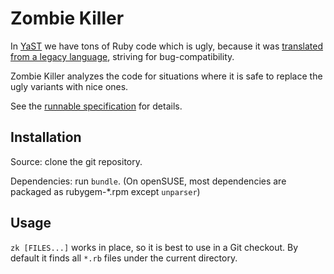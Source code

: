 Zombie Killer
=============

In [YaST][y] we have tons of Ruby code which is ugly, because it was
[translated from a legacy language][yk], striving for bug-compatibility.

Zombie Killer analyzes the code for situations where it is safe
to replace the ugly variants with nice ones.

See the [runnable specification][spec] for details.

[y]:    https://github.com/yast
[yk]:   http://mvidner.blogspot.cz/2013/08/yast-in-ruby.html
[spec]: spec/zombie_killer_spec.md

Installation
------------

Source: clone the git repository.

Dependencies: run `bundle`.
(On openSUSE, most dependencies are packaged as rubygem-*.rpm except `unparser`)

Usage
-----

`zk [FILES...]` works in place, so it is best to use in a Git checkout.
By default it finds all `*.rb` files under the current directory.
